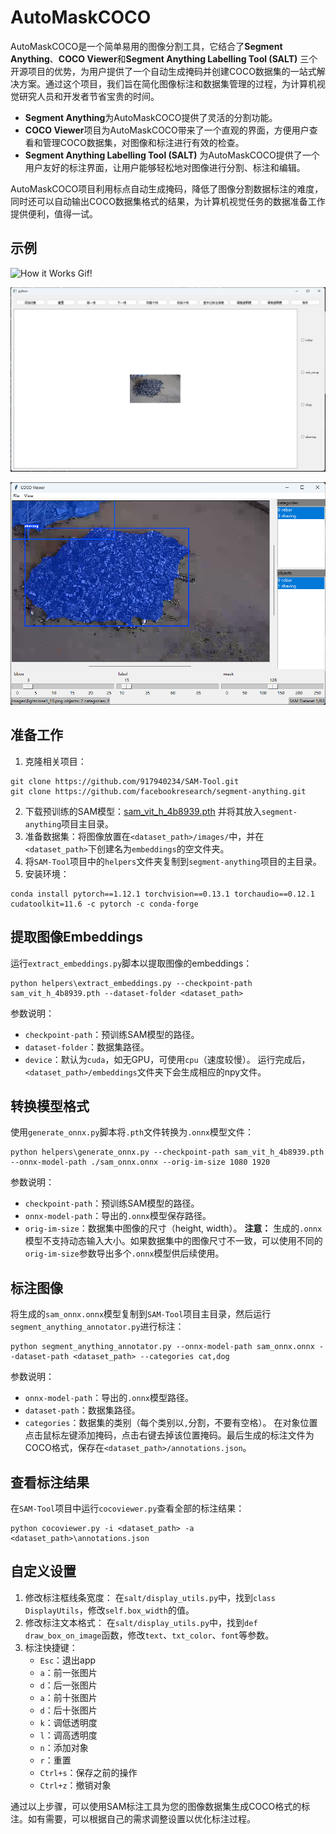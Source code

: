 # AutoMaskCOCO

AutoMaskCOCO是一个简单易用的图像分割工具，它结合了**Segment Anything**、**COCO Viewer**和**Segment Anything Labelling Tool (SALT)** 三个开源项目的优势，为用户提供了一个自动生成掩码并创建COCO数据集的一站式解决方案。通过这个项目，我们旨在简化图像标注和数据集管理的过程，为计算机视觉研究人员和开发者节省宝贵的时间。

- **Segment Anything**为AutoMaskCOCO提供了灵活的分割功能。
- **COCO Viewer**项目为AutoMaskCOCO带来了一个直观的界面，方便用户查看和管理COCO数据集，对图像和标注进行有效的检查。
- **Segment Anything Labelling Tool (SALT)** 为AutoMaskCOCO提供了一个用户友好的标注界面，让用户能够轻松地对图像进行分割、标注和编辑。

AutoMaskCOCO项目利用标点自动生成掩码，降低了图像分割数据标注的难度，同时还可以自动输出COCO数据集格式的结果，为计算机视觉任务的数据准备工作提供便利，值得一试。

## 示例
![How it Works Gif!](assets/how-it-works.gif)

![Panel Jpg!](assets/panel.jpg)

![COCOViewerPanel Jpg!](assets/COCOViewerpanel.png)

## 准备工作
1.  克隆相关项目：
```shell
git clone https://github.com/917940234/SAM-Tool.git
git clone https://github.com/facebookresearch/segment-anything.git
```
2.  下载预训练的SAM模型：[sam_vit_h_4b8939.pth](https://dl.fbaipublicfiles.com/segment_anything/sam_vit_h_4b8939.pth) 并将其放入`segment-anything`项目主目录。
3.  准备数据集：将图像放置在`<dataset_path>/images/`中，并在`<dataset_path>`下创建名为`embeddings`的空文件夹。
4.  将`SAM-Tool`项目中的`helpers`文件夹复制到`segment-anything`项目的主目录。
5.  安装环境：
```shell
conda install pytorch==1.12.1 torchvision==0.13.1 torchaudio==0.12.1 cudatoolkit=11.6 -c pytorch -c conda-forge
```

## 提取图像Embeddings
运行`extract_embeddings.py`脚本以提取图像的embeddings：
```shell
python helpers\extract_embeddings.py --checkpoint-path sam_vit_h_4b8939.pth --dataset-folder <dataset_path>
```
参数说明：
-   `checkpoint-path`：预训练SAM模型的路径。
-   `dataset-folder`：数据集路径。
-   `device`：默认为`cuda`，如无GPU，可使用`cpu`（速度较慢）。
运行完成后，`<dataset_path>/embeddings`文件夹下会生成相应的npy文件。

## 转换模型格式
使用`generate_onnx.py`脚本将`.pth`文件转换为`.onnx`模型文件：
```shell
python helpers\generate_onnx.py --checkpoint-path sam_vit_h_4b8939.pth --onnx-model-path ./sam_onnx.onnx --orig-im-size 1080 1920
```
参数说明：
-   `checkpoint-path`：预训练SAM模型的路径。
-   `onnx-model-path`：导出的`.onnx`模型保存路径。
-   `orig-im-size`：数据集中图像的尺寸（height, width）。
**注意：** 生成的`.onnx`模型不支持动态输入大小。如果数据集中的图像尺寸不一致，可以使用不同的`orig-im-size`参数导出多个`.onnx`模型供后续使用。

## 标注图像
将生成的`sam_onnx.onnx`模型复制到`SAM-Tool`项目主目录，然后运行`segment_anything_annotator.py`进行标注：
```shell
python segment_anything_annotator.py --onnx-model-path sam_onnx.onnx --dataset-path <dataset_path> --categories cat,dog
```
参数说明：
-   `onnx-model-path`：导出的`.onnx`模型路径。
-   `dataset-path`：数据集路径。
-   `categories`：数据集的类别（每个类别以`,`分割，不要有空格）。
在对象位置点击鼠标左键添加掩码，点击右键去掉该位置掩码。最后生成的标注文件为COCO格式，保存在`<dataset_path>/annotations.json`。

## 查看标注结果
在`SAM-Tool`项目中运行`cocoviewer.py`查看全部的标注结果：
```shell
python cocoviewer.py -i <dataset_path> -a <dataset_path>\annotations.json
```

## 自定义设置
1.  修改标注框线条宽度： 在`salt/display_utils.py`中，找到`class DisplayUtils`，修改`self.box_width`的值。
2.  修改标注文本格式： 在`salt/display_utils.py`中，找到`def draw_box_on_image`函数，修改`text`、`txt_color`、`font`等参数。
3.  标注快捷键：
    -   `Esc`：退出app
    -   `a`：前一张图片
    -   `d`：后一张图片
    -   `a`：前十张图片
    -   `d`：后十张图片
    -   `k`：调低透明度
    -   `l`：调高透明度
    -   `n`：添加对象
    -   `r`：重置
    -   `Ctrl+s`：保存之前的操作
    -   `Ctrl+z`：撤销对象

通过以上步骤，可以使用SAM标注工具为您的图像数据集生成COCO格式的标注。如有需要，可以根据自己的需求调整设置以优化标注过程。